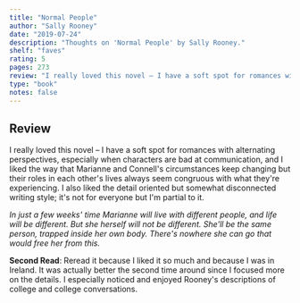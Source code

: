 ```yaml
---
title: "Normal People"
author: "Sally Rooney"
date: "2019-07-24"
description: "Thoughts on 'Normal People' by Sally Rooney."
shelf: "faves"
rating: 5
pages: 273
review: "I really loved this novel – I have a soft spot for romances with alternating perspectives, especially when characters are bad at communication, and I liked the way that Marianne and Connell's circumstances keep changing but their roles in each other's lives always seem congruous with what they're experiencing. I also liked the detail oriented but somewhat disconnected writing style; it's not for everyone but I'm partial to it.<br/><br/>/<i>In just a few weeks' time Marianne will live with different people, and life will be different. But she herself will not be different. She'll be the same person, trapped inside her own body. There's nowhere she can go that would free her from this.</i><br/><br/><b>Second Read</b>: Reread it because I liked it so much and because I was in Ireland. It was actually better the second time around since I focused more on the details. I especially noticed and enjoyed Rooney's descriptions of college and college conversations."
type: "book"
notes: false
---
```


## Review

I really loved this novel – I have a soft spot for romances with alternating perspectives, especially when characters are bad at communication, and I liked the way that Marianne and Connell's circumstances keep changing but their roles in each other's lives always seem congruous with what they're experiencing. I also liked the detail oriented but somewhat disconnected writing style; it's not for everyone but I'm partial to it.

<i>In just a few weeks' time Marianne will live with different people, and life will be different. But she herself will not be different. She'll be the same person, trapped inside her own body. There's nowhere she can go that would free her from this.</i>

<b>Second Read</b>: Reread it because I liked it so much and because I was in Ireland. It was actually better the second time around since I focused more on the details. I especially noticed and enjoyed Rooney's descriptions of college and college conversations.
